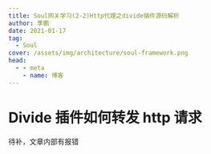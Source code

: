```yaml
---
title: Soul网关学习(2-2)Http代理之divide插件源码解析
author: 季鹏
date: 2021-01-17
tag:
  - Soul
cover: /assets/img/architecture/soul-framework.png
head:
  - - meta
    - name: 博客
---
```


# Divide 插件如何转发 http 请求

待补，文章内部有报错
